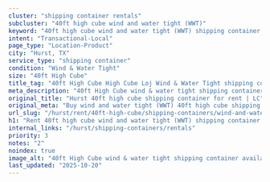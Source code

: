 ```yaml
---
cluster: "shipping container rentals"
subcluster: "40ft high cube wind and water tight (WWT)"
keyword: "40ft high cube wind and water tight (WWT) shipping container for rent Hurst, TX"
intent: "Transactional-Local"
page_type: "Location-Product"
city: "Hurst, TX"
service_type: "shipping container"
condition: "Wind & Water Tight"
size: "40ft High Cube"
title_tag: "40ft High Cube High Cube Loj Wind & Water Tight shipping container Sales in Hurst | LC Container"
meta_description: "40ft High Cube wind & water tight shipping container sales in Hurst. High cube containers with extra height. Fast delivery, competitive pricing. Serving shipping containers area. Quote ID: HMI. Call (214) 524-4168 for your free quote today."
original_title: "Hurst 40ft high cube shipping container for rent | LC"
original_meta: "Buy wind and water tight (WWT) 40ft high cube shipping container rent with local delivery in Hurst, TX. LC Container — local Since 2003. Request a fast quote today."
url_slug: "/hurst/rent/40ft-high-cube/shipping-containers/wind-and-water-tight-wwt"
h1: "Rent 40ft high cube wind and water tight (WWT) shipping container in Hurst"
internal_links: "/hurst/shipping-containers/rentals"
priority: 3
notes: "2"
noindex: true
image_alt: "40ft High Cube wind & water tight shipping container available for delivery in Hurst"
last_updated: "2025-10-20"
---
```


<!-- TODO: Add unique city/inventory copy, images, and internal links here. -->
